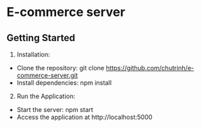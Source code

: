 # E-commerce server

## Getting Started
1. Installation:
- Clone the repository: git clone https://github.com/chutrinh/e-commerce-server.git
- Install dependencies: npm install
2. Run the Application:
- Start the server: npm start
- Access the application at http://localhost:5000
